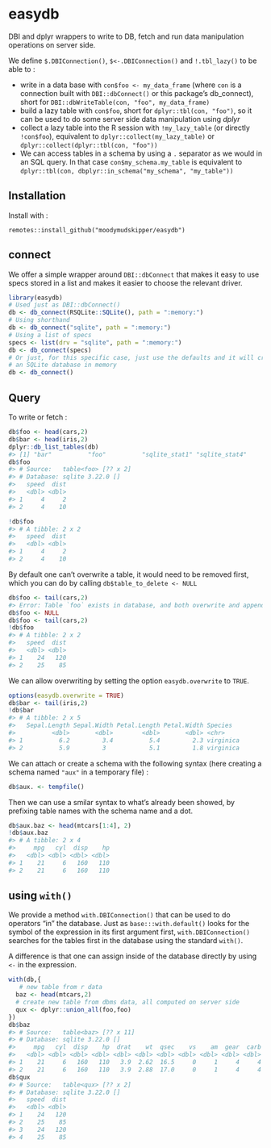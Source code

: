
<!-- README.md is generated from README.Rmd. Please edit that file -->

# easydb

DBI and dplyr wrappers to write to DB, fetch and run data manipulation
operations on server side.

We define `$.DBIConnection()`, `$<-.DBIConnection()` and `!.tbl_lazy()`
to be able to :

  - write in a data base with `con$foo <- my_data_frame` (where `con` is
    a connection built with `DBI::dbConnect()` or this package’s
    db\_connect), short for `DBI::dbWriteTable(con, "foo",
    my_data_frame)`
  - build a lazy table with `con$foo`, short for `dplyr::tbl(con,
    "foo")`, so it can be used to do some server side data manipulation
    using *dplyr*
  - collect a lazy table into the R session with `!my_lazy_table` (or
    directly `!con$foo`), equivalent to `dplyr::collect(my_lazy_table)`
    or `dplyr::collect(dplyr::tbl(con, "foo"))`
  - We can access tables in a schema by using a `.` separator as we
    would in an SQL query. In that case `con$my_schema.my_table` is
    equivalent to `dplyr::tbl(con, dbplyr::in_schema("my_schema",
    "my_table"))`

## Installation

Install with :

    remotes::install_github("moodymudskipper/easydb")

## connect

We offer a simple wrapper around `DBI::dbConnect` that makes it easy to
use specs stored in a list and makes it easier to choose the relevant
driver.

``` r
library(easydb)
# Used just as DBI::dbConnect()
db <- db_connect(RSQLite::SQLite(), path = ":memory:")
# Using shorthand
db <- db_connect("sqlite", path = ":memory:")
# Using a list of specs
specs <- list(drv = "sqlite", path = ":memory:")
db <- db_connect(specs)
# Or just, for this specific case, just use the defaults and it will create
# an SQLite database in memory
db <- db_connect()
```

## Query

To write or fetch :

``` r
db$foo <- head(cars,2)
db$bar <- head(iris,2)
dplyr::db_list_tables(db)
#> [1] "bar"          "foo"          "sqlite_stat1" "sqlite_stat4"
db$foo
#> # Source:   table<foo> [?? x 2]
#> # Database: sqlite 3.22.0 []
#>   speed  dist
#>   <dbl> <dbl>
#> 1     4     2
#> 2     4    10

!db$foo
#> # A tibble: 2 x 2
#>   speed  dist
#>   <dbl> <dbl>
#> 1     4     2
#> 2     4    10
```

By default one can’t overwrite a table, it would need to be removed
first, which you can do by calling `db$table_to_delete <- NULL`

``` r
db$foo <- tail(cars,2)
#> Error: Table `foo` exists in database, and both overwrite and append are FALSE
db$foo <- NULL
db$foo <- tail(cars,2)
!db$foo
#> # A tibble: 2 x 2
#>   speed  dist
#>   <dbl> <dbl>
#> 1    24   120
#> 2    25    85
```

We can allow overwriting by setting the option `easydb.overwrite` to
`TRUE`.

``` r
options(easydb.overwrite = TRUE)
db$bar <- tail(iris,2)
!db$bar
#> # A tibble: 2 x 5
#>   Sepal.Length Sepal.Width Petal.Length Petal.Width Species  
#>          <dbl>       <dbl>        <dbl>       <dbl> <chr>    
#> 1          6.2         3.4          5.4         2.3 virginica
#> 2          5.9         3            5.1         1.8 virginica
```

We can attach or create a schema with the following syntax (here
creating a schema named `"aux"` in a temporary file) :

``` r
db$aux. <- tempfile()
```

Then we can use a smilar syntax to what’s already been showed, by
prefixing table names with the schema name and a dot.

``` r
db$aux.baz <- head(mtcars[1:4], 2)
!db$aux.baz
#> # A tibble: 2 x 4
#>     mpg   cyl  disp    hp
#>   <dbl> <dbl> <dbl> <dbl>
#> 1    21     6   160   110
#> 2    21     6   160   110
```

## using `with()`

We provide a method `with.DBIConnection()` that can be used to do
operators “in” the database. Just as `base:::with.default()` looks for
the symbol of the expression in its first argument first,
`with.DBIConnection()` searches for the tables first in the database
using the standard `with()`.

A difference is that one can assign inside of the database directly by
using `<-` in the expression.

``` r
with(db,{
   # new table from r data
  baz <- head(mtcars,2)
  # create new table from dbms data, all computed on server side
  qux <- dplyr::union_all(foo,foo) 
})
db$baz
#> # Source:   table<baz> [?? x 11]
#> # Database: sqlite 3.22.0 []
#>     mpg   cyl  disp    hp  drat    wt  qsec    vs    am  gear  carb
#>   <dbl> <dbl> <dbl> <dbl> <dbl> <dbl> <dbl> <dbl> <dbl> <dbl> <dbl>
#> 1    21     6   160   110   3.9  2.62  16.5     0     1     4     4
#> 2    21     6   160   110   3.9  2.88  17.0     0     1     4     4
db$qux
#> # Source:   table<qux> [?? x 2]
#> # Database: sqlite 3.22.0 []
#>   speed  dist
#>   <dbl> <dbl>
#> 1    24   120
#> 2    25    85
#> 3    24   120
#> 4    25    85
```
